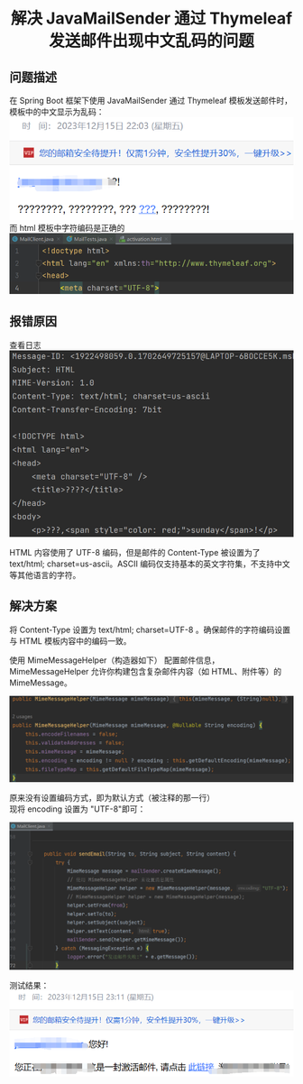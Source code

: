 <div align="center">
    <h1>解决 JavaMailSender 通过 Thymeleaf 发送邮件出现中文乱码的问题</h1>

<h2></h2>
</div>

## 问题描述
在 Spring Boot 框架下使用 JavaMailSender 通过 Thymeleaf 模板发送邮件时，模板中的中文显示为乱码：
![Alt text](%7B1F173316-B53E-4fed-8048-4BB0F6D895FE%7D.png)
而 html 模板中字符编码是正确的
![Alt text](%7B8CDE5918-15E2-4b62-85D6-27BA79841797%7D-1.png)
## 报错原因
查看日志
![Alt text](%7B47AE24C3-1CBF-4a0a-A9B8-4CC7E0601759%7D.png)

HTML 内容使用了 UTF-8 编码，但是邮件的 Content-Type 被设置为了 text/html; charset=us-ascii。ASCII 编码仅支持基本的英文字符集，不支持中文等其他语言的字符。

## 解决方案
将 Content-Type 设置为 text/html; charset=UTF-8 。确保邮件的字符编码设置与 HTML 模板内容中的编码一致。

使用 MimeMessageHelper（构造器如下） 配置邮件信息，MimeMessageHelper 允许你构建包含复杂邮件内容（如 HTML、附件等）的 MimeMessage。

![Alt text](%7B07D847C7-CF19-4d06-A4D8-30A8EE22E02C%7D.png)

原来没有设置编码方式，即为默认方式（被注释的那一行）<br>
现将 encoding 设置为 "UTF-8"即可：

![Alt text](%7B8FBED4B5-8D40-4c86-A7B2-D9CC9414CA26%7D.png)

测试结果：
![Alt text](%7B013E3178-AE3A-4dc0-A78D-9E0C0C062D2E%7D.png)